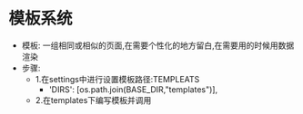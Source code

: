 # 模板系统
- 模板: 一组相同或相似的页面,在需要个性化的地方留白,在需要用的时候用数据渲染
- 步骤: 
   - 1.在settings中进行设置模板路径:TEMPLEATS
     - 'DIRS': [os.path.join(BASE_DIR,"templates")],
   - 2.在templates下编写模板并调用
   